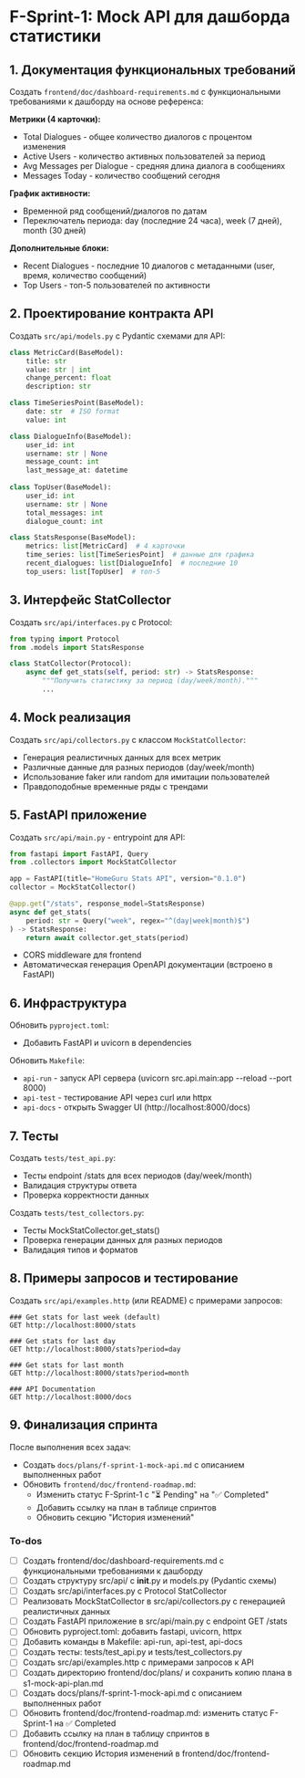<!-- ebc6cb41-43eb-4371-8110-c861476f512c 63ef2e58-c9ca-4e30-93a5-91c72a8a7659 -->
# F-Sprint-1: Mock API для дашборда статистики

## 1. Документация функциональных требований

Создать `frontend/doc/dashboard-requirements.md` с функциональными требованиями к дашборду на основе референса:

**Метрики (4 карточки):**

- Total Dialogues - общее количество диалогов с процентом изменения
- Active Users - количество активных пользователей за период
- Avg Messages per Dialogue - средняя длина диалога в сообщениях
- Messages Today - количество сообщений сегодня

**График активности:**

- Временной ряд сообщений/диалогов по датам
- Переключатель периода: day (последние 24 часа), week (7 дней), month (30 дней)

**Дополнительные блоки:**

- Recent Dialogues - последние 10 диалогов с метаданными (user, время, количество сообщений)
- Top Users - топ-5 пользователей по активности

## 2. Проектирование контракта API

Создать `src/api/models.py` с Pydantic схемами для API:

```python
class MetricCard(BaseModel):
    title: str
    value: str | int
    change_percent: float
    description: str

class TimeSeriesPoint(BaseModel):
    date: str  # ISO format
    value: int

class DialogueInfo(BaseModel):
    user_id: int
    username: str | None
    message_count: int
    last_message_at: datetime
    
class TopUser(BaseModel):
    user_id: int
    username: str | None
    total_messages: int
    dialogue_count: int

class StatsResponse(BaseModel):
    metrics: list[MetricCard]  # 4 карточки
    time_series: list[TimeSeriesPoint]  # данные для графика
    recent_dialogues: list[DialogueInfo]  # последние 10
    top_users: list[TopUser]  # топ-5
```

## 3. Интерфейс StatCollector

Создать `src/api/interfaces.py` с Protocol:

```python
from typing import Protocol
from .models import StatsResponse

class StatCollector(Protocol):
    async def get_stats(self, period: str) -> StatsResponse:
        """Получить статистику за период (day/week/month)."""
        ...
```

## 4. Mock реализация

Создать `src/api/collectors.py` с классом `MockStatCollector`:

- Генерация реалистичных данных для всех метрик
- Различные данные для разных периодов (day/week/month)
- Использование faker или random для имитации пользователей
- Правдоподобные временные ряды с трендами

## 5. FastAPI приложение

Создать `src/api/main.py` - entrypoint для API:

```python
from fastapi import FastAPI, Query
from .collectors import MockStatCollector

app = FastAPI(title="HomeGuru Stats API", version="0.1.0")
collector = MockStatCollector()

@app.get("/stats", response_model=StatsResponse)
async def get_stats(
    period: str = Query("week", regex="^(day|week|month)$")
) -> StatsResponse:
    return await collector.get_stats(period)
```

- CORS middleware для frontend
- Автоматическая генерация OpenAPI документации (встроено в FastAPI)

## 6. Инфраструктура

Обновить `pyproject.toml`:

- Добавить FastAPI и uvicorn в dependencies

Обновить `Makefile`:

- `api-run` - запуск API сервера (uvicorn src.api.main:app --reload --port 8000)
- `api-test` - тестирование API через curl или httpx
- `api-docs` - открыть Swagger UI (http://localhost:8000/docs)

## 7. Тесты

Создать `tests/test_api.py`:

- Тесты endpoint /stats для всех периодов (day/week/month)
- Валидация структуры ответа
- Проверка корректности данных

Создать `tests/test_collectors.py`:

- Тесты MockStatCollector.get_stats()
- Проверка генерации данных для разных периодов
- Валидация типов и форматов

## 8. Примеры запросов и тестирование

Создать `src/api/examples.http` (или README) с примерами запросов:

```http
### Get stats for last week (default)
GET http://localhost:8000/stats

### Get stats for last day
GET http://localhost:8000/stats?period=day

### Get stats for last month
GET http://localhost:8000/stats?period=month

### API Documentation
GET http://localhost:8000/docs
```

## 9. Финализация спринта

После выполнения всех задач:

- Создать `docs/plans/f-sprint-1-mock-api.md` с описанием выполненных работ
- Обновить `frontend/doc/frontend-roadmap.md`:
  - Изменить статус F-Sprint-1 с "⏳ Pending" на "✅ Completed"
  - Добавить ссылку на план в таблице спринтов
  - Обновить секцию "История изменений"

### To-dos

- [ ] Создать frontend/doc/dashboard-requirements.md с функциональными требованиями к дашборду
- [ ] Создать структуру src/api/ с __init__.py и models.py (Pydantic схемы)
- [ ] Создать src/api/interfaces.py с Protocol StatCollector
- [ ] Реализовать MockStatCollector в src/api/collectors.py с генерацией реалистичных данных
- [ ] Создать FastAPI приложение в src/api/main.py с endpoint GET /stats
- [ ] Обновить pyproject.toml: добавить fastapi, uvicorn, httpx
- [ ] Добавить команды в Makefile: api-run, api-test, api-docs
- [ ] Создать тесты: tests/test_api.py и tests/test_collectors.py
- [ ] Создать src/api/examples.http с примерами запросов к API
- [ ] Создать директорию frontend/doc/plans/ и сохранить копию плана в s1-mock-api-plan.md
- [ ] Создать docs/plans/f-sprint-1-mock-api.md с описанием выполненных работ
- [ ] Обновить frontend/doc/frontend-roadmap.md: изменить статус F-Sprint-1 на ✅ Completed
- [ ] Добавить ссылку на план в таблицу спринтов в frontend/doc/frontend-roadmap.md
- [ ] Обновить секцию История изменений в frontend/doc/frontend-roadmap.md